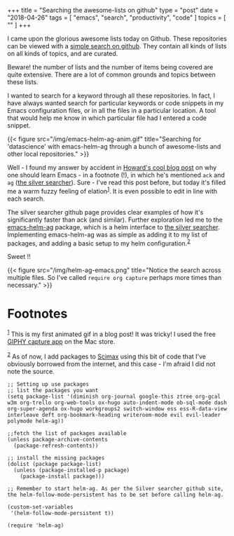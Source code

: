 +++
title = "Searching the awesome-lists on github"
type = "post"
date = "2018-04-26"
tags = [ "emacs", "search", "productivity", "code" ]
topics = [ "" ]
+++

I came upon the glorious awesome lists today on Github. These
repositories can be viewed with a [simple search on github](https://github.com/search?utf8=%25E2%259C%2593&q=awesome+list&type=). They
contain all kinds of lists on all kinds of topics, and are curated.

Beware! the number of lists and the number of items being covered are
quite extensive. There are a lot of common grounds and topics between
these lists.

I wanted to search for a keyword through all these repositories. In
fact, I have always wanted search for particular keywords or code
snippets in my Emacs configuration files, or in all the files in a
particular location. A tool that would help me know in which
particular file had I entered a code snippet.

{{< figure src="/img/emacs-helm-ag-anim.gif" title="Searching for 'datascience' with emacs-helm-ag through a bunch of awesome-lists and other local repositories." >}}

Well - I found my answer by accident in [Howard's cool blog post](http://www.howardism.org/Technical/Emacs/why-emacs.html) on why
one should learn Emacs - in a footnote (!), in which he's mentioned
`ack` and `ag` ([the silver searcher](https://github.com/ggreer/the_silver_searcher)). Sure - I've read this post before,
but today it's filled me a warm fuzzy feeling of
elation<sup><a id="fnr.1" class="footref" href="#fn.1">1</a></sup>. It is even possible to edit in line with each search.

The silver searcher github page provides clear examples of how it's significantly faster than ack (and similar). Further exploration led me to the [emacs-helm-ag](https://github.com/syohex/emacs-helm-ag) package, which is a helm interface to [the silver searcher](https://github.com/ggreer/the_silver_searcher). Implementing emacs-helm-ag was as simple as adding it to my list of packages, and adding a basic setup to my helm configuration.<sup><a id="fnr.2" class="footref" href="#fn.2">2</a></sup>

Sweet !! 

{{< figure src="/img/helm-ag-emacs.png" title="Notice the search across multiple files. So I've called `require org capture` perhaps more times than necessary." >}}


# Footnotes

<sup><a id="fn.1" href="#fnr.1">1</a></sup> This is my first animated gif in a blog post! It was tricky! I used the free [GIPHY capture app](https://itunes.apple.com/us/app/giphy-capture-the-gif-maker/id668208984?mt=12) on the Mac store.

<sup><a id="fn.2" href="#fnr.2">2</a></sup> As of now, I add packages to [Scimax](https://github.com/jkitchin/scimax) using this bit of code that I've obviously borrowed from the internet, and this case - I'm afraid I did not note the source.

    ;; Setting up use packages
    ;; list the packages you want
    (setq package-list '(diminish org-journal google-this ztree org-gcal w3m org-trello org-web-tools ox-hugo auto-indent-mode ob-sql-mode dash org-super-agenda ox-hugo workgroups2 switch-window ess ess-R-data-view interleave deft org-bookmark-heading writeroom-mode evil evil-leader polymode helm-ag))
    
    ;;fetch the list of packages available 
    (unless package-archive-contents
      (package-refresh-contents))
    
    ;; install the missing packages
    (dolist (package package-list)
      (unless (package-installed-p package)
        (package-install package)))
    
    ;; Remember to start helm-ag. As per the Silver searcher github site, the helm-follow-mode-persistent has to be set before calling helm-ag.
    
    (custom-set-variables
     '(helm-follow-mode-persistent t))
    
    (require 'helm-ag)
